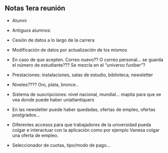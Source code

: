## Notas 1era reunión 

- Alumni 

- Antiguos alumnos:

- Cesión de datos a lo largo de la carrera 

- Modificación de datos por actualización de los mismos 

- En caso de que acepten. Correo nuevo?? O correo personal… se guarda el número de estudiante??? Se mezcla en el “universo funiber”? 

- Prestaciones: instalaciones, salas de estudio, biblioteca, newsletter

- Niveles???? Oro, plata, bronce..

- Sistema de suscripciones: nivel nacional, mundial… mapita para que se vea donde puede haber uniatlantiquers

- En las newsletter puede haber quedadas, ofertas de empleo, ofertas postgrados…

- Diferentes accesos para que trabajadores de la universidad pueda colgar e interactuar con la aplicación como por ejemplo Vanesa colgar una oferta de empleo.

- Seleccionador de cuotas, tipo/modo de pago…